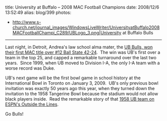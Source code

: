 title: University at Buffalo – 2008 MAC Football Champions
date: 2008/12/6 13:52:49
alias: blog/399
photos:
- http://www.s-church.net/journal_images/WindowsLiveWriter/UniversityatBuffalo2008MACFootballChampi_C289/UBLogo_3.png|University at Buffalo Bulls
---
Last night, in Detroit, Andrea's law school alma mater, the [UB Bulls, won their first MAC title over #12 Ball State 42-24](http://sports.espn.go.com/ncf/recap?gameId=283402084).  The win was UB's first over a team in the top 25, and capped a remarkable turnaround over the last two years.  Since 1999, when UB moved to Division I-A, the only I-A team with a worse record was Duke.

UB's next game will be the first bowl game in school history at the International Bowl in Toronto on January 3, 2009.  UB's only previous bowl invitation was exactly 50 years ago this year, when they turned down the invitation to the 1958 Tangerine Bowl because the stadium would not allow black players inside.  Read the remarkable story of that [1958 UB team on ESPN's Outside the Lines](http://sports.espn.go.com/espn/eticket/story?page=buffalo58).

Go Bulls!